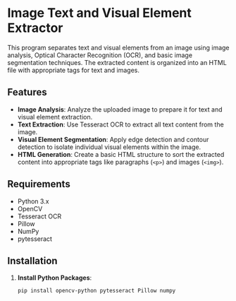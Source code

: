 # Image Text and Visual Element Extractor

This program separates text and visual elements from an image using image analysis, Optical Character Recognition (OCR), and basic image segmentation techniques. The extracted content is organized into an HTML file with appropriate tags for text and images.

## Features

- **Image Analysis**: Analyze the uploaded image to prepare it for text and visual element extraction.
- **Text Extraction**: Use Tesseract OCR to extract all text content from the image.
- **Visual Element Segmentation**: Apply edge detection and contour detection to isolate individual visual elements within the image.
- **HTML Generation**: Create a basic HTML structure to sort the extracted content into appropriate tags like paragraphs (`<p>`) and images (`<img>`).

## Requirements

- Python 3.x
- OpenCV
- Tesseract OCR
- Pillow
- NumPy
- pytesseract

## Installation

1. **Install Python Packages**:
   ```bash
   pip install opencv-python pytesseract Pillow numpy
